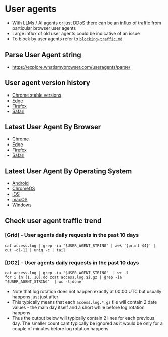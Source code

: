 # User agents

- With LLMs / AI agents or just DDoS there can be an influx of traffic from particular browser user agents
- Large influx of old user agents could be indicative of an issue
- To block by user agents refer to [`blocking-traffic.md`](./blocking-traffic.md)

## Parse User Agent string
- https://explore.whatismybrowser.com/useragents/parse/

## User agent version history
- [Chrome stable versions](https://chromereleases.googleblog.com/search/label/Stable%20updates)
- [Edge](https://learn.microsoft.com/en-us/deployedge/microsoft-edge-release-schedule)
- [Firefox](https://www.mozilla.org/en-US/firefox/releases/)
- [Safari](https://developer.apple.com/documentation/safari-release-notes)

## Latest User Agent By Browser
- [Chrome](https://www.whatismybrowser.com/guides/the-latest-user-agent/chrome)
- [Edge](https://www.whatismybrowser.com/guides/the-latest-user-agent/edge)
- [Firefox](https://www.whatismybrowser.com/guides/the-latest-user-agent/firefox)
- [Safari](https://www.whatismybrowser.com/guides/the-latest-user-agent/safari)

## Latest User Agent By Operating System
   - [Android](https://www.whatismybrowser.com/guides/the-latest-user-agent/android)
   - [ChromeOS](https://www.whatismybrowser.com/guides/the-latest-user-agent/chrome-os)
   - [iOS](https://www.whatismybrowser.com/guides/the-latest-user-agent/ios)
   - [macOS](https://www.whatismybrowser.com/guides/the-latest-user-agent/macos)
   - [Windows](https://www.whatismybrowser.com/guides/the-latest-user-agent/windows)


## Check user agent traffic trend


### [Grid] - User agents daily requests in the past 10 days 
```
cat access.log | grep -ia "$USER_AGENT_STRING" | awk '{print $4}' | cut -c1-12 | uniq -c | tail
```

### [DG2] - User agents daily requests in the past 10 days 
```
cat access.log | grep -ia "$USER_AGENT_STRING"  | wc -l
for i in {1..10};do zcat access.log.$i.gz | grep -ia "$USER_AGENT_STRING"  | wc -l;done
```
- Note that log rotation does not happen exactly at 00:00 UTC but usually happens just just after
- This typically means that each `access.log.*.gz` file will contain 2 date values - the main day itself and a short while before log rotation happens
- Thus the output below will typically contain 2 lines for each previous day. The smaller count cant typically be ignored as it would be only for a couple of minutes before log rotation happens
